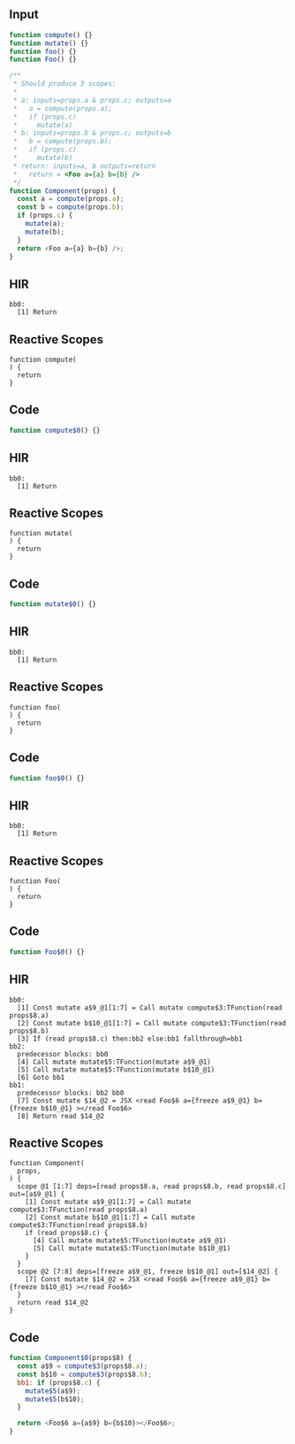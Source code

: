 
## Input

```javascript
function compute() {}
function mutate() {}
function foo() {}
function Foo() {}

/**
 * Should produce 3 scopes:
 *
 * a: inputs=props.a & props.c; outputs=a
 *   a = compute(props.a);
 *   if (props.c)
 *     mutate(a)
 * b: inputs=props.b & props.c; outputs=b
 *   b = compute(props.b);
 *   if (props.c)
 *     mutate(b)
 * return: inputs=a, b outputs=return
 *   return = <Foo a={a} b={b} />
 */
function Component(props) {
  const a = compute(props.a);
  const b = compute(props.b);
  if (props.c) {
    mutate(a);
    mutate(b);
  }
  return <Foo a={a} b={b} />;
}

```

## HIR

```
bb0:
  [1] Return
```

## Reactive Scopes

```
function compute(
) {
  return
}

```

## Code

```javascript
function compute$0() {}

```
## HIR

```
bb0:
  [1] Return
```

## Reactive Scopes

```
function mutate(
) {
  return
}

```

## Code

```javascript
function mutate$0() {}

```
## HIR

```
bb0:
  [1] Return
```

## Reactive Scopes

```
function foo(
) {
  return
}

```

## Code

```javascript
function foo$0() {}

```
## HIR

```
bb0:
  [1] Return
```

## Reactive Scopes

```
function Foo(
) {
  return
}

```

## Code

```javascript
function Foo$0() {}

```
## HIR

```
bb0:
  [1] Const mutate a$9_@1[1:7] = Call mutate compute$3:TFunction(read props$8.a)
  [2] Const mutate b$10_@1[1:7] = Call mutate compute$3:TFunction(read props$8.b)
  [3] If (read props$8.c) then:bb2 else:bb1 fallthrough=bb1
bb2:
  predecessor blocks: bb0
  [4] Call mutate mutate$5:TFunction(mutate a$9_@1)
  [5] Call mutate mutate$5:TFunction(mutate b$10_@1)
  [6] Goto bb1
bb1:
  predecessor blocks: bb2 bb0
  [7] Const mutate $14_@2 = JSX <read Foo$6 a={freeze a$9_@1} b={freeze b$10_@1} ></read Foo$6>
  [8] Return read $14_@2
```

## Reactive Scopes

```
function Component(
  props,
) {
  scope @1 [1:7] deps=[read props$8.a, read props$8.b, read props$8.c] out=[a$9_@1] {
    [1] Const mutate a$9_@1[1:7] = Call mutate compute$3:TFunction(read props$8.a)
    [2] Const mutate b$10_@1[1:7] = Call mutate compute$3:TFunction(read props$8.b)
    if (read props$8.c) {
      [4] Call mutate mutate$5:TFunction(mutate a$9_@1)
      [5] Call mutate mutate$5:TFunction(mutate b$10_@1)
    }
  }
  scope @2 [7:8] deps=[freeze a$9_@1, freeze b$10_@1] out=[$14_@2] {
    [7] Const mutate $14_@2 = JSX <read Foo$6 a={freeze a$9_@1} b={freeze b$10_@1} ></read Foo$6>
  }
  return read $14_@2
}

```

## Code

```javascript
function Component$0(props$8) {
  const a$9 = compute$3(props$8.a);
  const b$10 = compute$3(props$8.b);
  bb1: if (props$8.c) {
    mutate$5(a$9);
    mutate$5(b$10);
  }

  return <Foo$6 a={a$9} b={b$10}></Foo$6>;
}

```
      